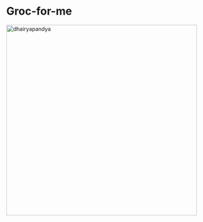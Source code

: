 # Groc-for-me

<a href="https://linkedin.com/in/dhairyapandya" target="blank"><img align="center" src="https://user-images.githubusercontent.com/75428863/169760892-1abcc578-f5a7-49c8-ac89-ffbd8849c0db.jpg" alt="dhairyapandya"  width="500" /></a>


